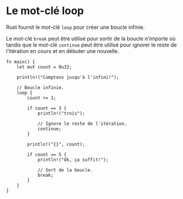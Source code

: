 # Le mot-clé loop

Rust fournit le mot-clé `loop` pour créer une boucle infinie.

Le mot-clé `break` peut être utilisé pour sortir de la boucle n'importe où tandis que le mot-clé `continue` peut être utilisé pour ignorer le reste de l'itération en cours et en débuter une nouvelle.

```rust,editable
fn main() {
    let mut count = 0u32;

    println!("Comptons jusqu'à l'infini!");

    // Boucle infinie.
    loop {
        count += 1;

        if count == 3 {
            println!("trois");

            // Ignore le reste de l'itération.
            continue;
        }

        println!("{}", count);

        if count == 5 {
            println!("Ok, ça suffit!");

            // Sort de la boucle.
            break;
        }
    }
}
```

